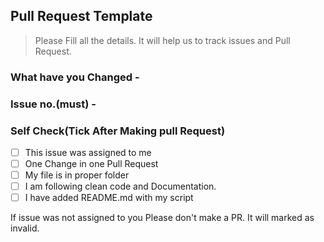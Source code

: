 ## Pull Request Template
> Please Fill all the details. It will help us to track issues and Pull Request.

### What have you Changed -

### Issue no.(must) - #

### Self Check(Tick After Making pull Request)

- [ ] This issue was assigned to me
- [ ] One Change in one Pull Request
- [ ] My file is in proper folder
- [ ] I am following clean code and Documentation.
- [ ] I have added README.md with my script

If issue was not assigned to you Please don't make a PR. It will marked as invalid.
